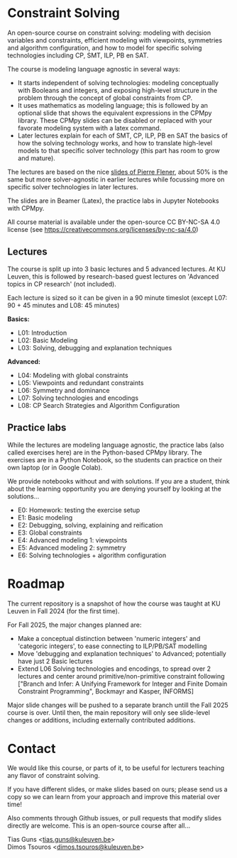 Constraint Solving
==================

An open-source course on constraint solving: modeling with decision variables and constraints, efficient modeling with viewpoints, symmetries and algorithm configuration, and how to model for specific solving technologies including CP, SMT, ILP, PB en SAT.

The course is modeling language agnostic in several ways:

  * It starts independent of solving technologies: modeling conceptually with Booleans and integers, and exposing high-level structure in the problem through the concept of global constraints from CP.
  * It uses mathematics as modeling language; this is followed by an optional slide that shows the equivalent expressions in the CPMpy library. These CPMpy slides can be disabled or replaced with your favorate modeling system with a latex command.
  * Later lectures explain for each of SMT, CP, ILP, PB en SAT the basics of how the solving technology works, and how to translate high-level models to that specific solver technology (this part has room to grow and mature).

The lectures are based on the nice <a href="https://github.com/Pierre-Flener/Pierre-Flener.github.io/tree/main/courses/M4CO/slides">slides of Pierre Flener</a>, about 50% is the same but more solver-agnostic in earlier lectures while focussing more on specific solver technologies in later lectures.

The slides are in Beamer (Latex), the practice labs in Jupyter Notebooks with CPMpy.

All course material is available under the open-source CC BY-NC-SA 4.0 license (see https://creativecommons.org/licenses/by-nc-sa/4.0)


Lectures
--------

The course is split up into 3 basic lectures and 5 advanced lectures. At KU Leuven, this is followed by research-based guest lectures on 'Advanced topics in CP research' (not included).

Each lecture is sized so it can be given in a 90 minute timeslot (except L07: 90 + 45 minutes and L08: 45 minutes)

**Basics:**

  * L01: Introduction
  * L02: Basic Modeling
  * L03: Solving, debugging and explanation techniques

**Advanced:**

  * L04: Modeling with global constraints
  * L05: Viewpoints and redundant constraints
  * L06: Symmetry and dominance
  * L07: Solving technologies and encodings
  * L08: CP Search Strategies and Algorithm Configuration


Practice labs
-------------

While the lectures are modeling language agnostic, the practice labs (also called exercises here) are in the Python-based CPMpy library. The exercises are in a Python Notebook, so the students can practice on their own laptop (or in Google Colab).

We provide notebooks without and with solutions. If you are a student, think about the learning opportunity you are denying yourself by looking at the solutions...

  * E0: Homework: testing the exercise setup
  * E1: Basic modeling
  * E2: Debugging, solving, explaining and reification
  * E3: Global constraints
  * E4: Advanced modeling 1: viewpoints
  * E5: Advanced modeling 2: symmetry
  * E6: Solving technologies + algorithm configuration


Roadmap
=======
The current repository is a snapshot of how the course was taught at KU Leuven in Fall 2024 (for the first time).

For Fall 2025, the major changes planned are:

  * Make a conceptual distinction between 'numeric integers' and 'categoric integers', to ease connecting to ILP/PB/SAT modelling
  * Move 'debugging and explanation techniques' to Advanced; potentially have just 2 Basic lectures
  * Extend L06 Solving technologies and encodings, to spread over 2 lectures and center around primitive/non-primitive constraint following ["Branch and Infer: A Unifying Framework for Integer and Finite Domain Constraint Programming", Bockmayr and Kasper, INFORMS]

Major slide changes will be pushed to a separate branch untill the Fall 2025 course is over. Until then, the main repository will only see slide-level changes or additions, including externally contributed additions.


Contact
=======
We would like this course, or parts of it, to be useful for lecturers teaching any flavor of constraint solving.

If you have different slides, or make slides based on ours; please send us a copy so we can learn from your approach and improve this material over time!

Also comments through Github issues, or pull requests that modify slides directly are welcome. This is an open-source course after all...


Tias Guns \<tias.guns@kuleuven.be\> <br />
Dimos Tsouros \<dimos.tsouros@kuleuven.be\>
